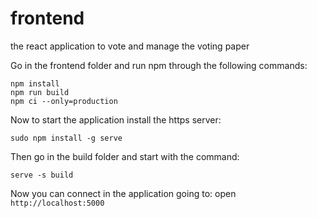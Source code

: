 # frontend
the react application to vote and manage the voting paper

Go in the frontend folder and run npm through the following commands:
```
npm install
npm run build
npm ci --only=production
```

Now to start the application install the https server:
```
sudo npm install -g serve
```
Then go in the build folder and start with the command:
```
serve -s build
```
Now you can connect in the application going to: open `http://localhost:5000`
